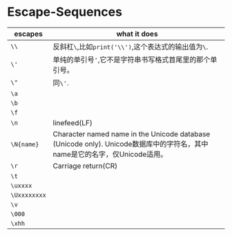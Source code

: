 # Escape-Sequences

| escapes      | what it does                                                 |
| ------------ | ------------------------------------------------------------ |
| `\\`         | 反斜杠`\`,比如`print('\\')`,这个表达式的输出值为`\`.         |
| `\'`         | 单纯的单引号`'`,它不是字符串书写格式首尾里的那个单引号。     |
| `\"`         | 同`\'`.                                                      |
| `\a`         |                                                              |
| `\b`         |                                                              |
| `\f`         |                                                              |
| `\n`         | linefeed(LF)                                                 |
| `\N{name}`   | Character named name in the Unicode database (Unicode only). Unicode数据库中的字符名，其中name是它的名字，仅Unicode适用。 |
| `\r`         | Carriage return(CR)                                          |
| `\t`         |                                                              |
| `\uxxxx`     |                                                              |
| `\Uxxxxxxxx` |                                                              |
| `\v`         |                                                              |
| `\000`       |                                                              |
| `\xhh`       |                                                              |



